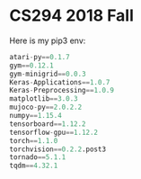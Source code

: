 # CS294 2018 Fall

Here is my pip3 env:

```python
atari-py==0.1.7
gym==0.12.1
gym-minigrid==0.0.3
Keras-Applications==1.0.7
Keras-Preprocessing==1.0.9
matplotlib==3.0.3
mujoco-py==2.0.2.2
numpy==1.15.4
tensorboard==1.12.2
tensorflow-gpu==1.12.2
torch==1.1.0
torchvision==0.2.2.post3
tornado==5.1.1
tqdm==4.32.1
```